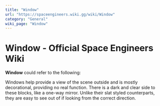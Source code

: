 ```yaml
---
title: "Window"
url: "https://spaceengineers.wiki.gg/wiki/Window"
category: "General"
wiki_page: "Window"
---
```


# Window - Official Space Engineers Wiki

**Window** could refer to the following:

Windows help provide a view of the scene outside and is mostly decorational, providing no real function. There is a dark and clear side to these blocks, like a one-way mirror. Unlike their slat styled counterparts, they are easy to see out of if looking from the correct direction.